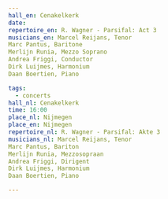 ```yaml
---
hall_en: Cenakelkerk
date:
repertoire_en: R. Wagner - Parsifal: Act 3
musicians_en: Marcel Reijans, Tenor
Marc Pantus, Baritone
Merlijn Runia, Mezzo Soprano
Andrea Friggi, Conductor
Dirk Luijmes, Harmonium
Daan Boertien, Piano

tags:
  - concerts
hall_nl: Cenakelkerk
time: 16:00
place_nl: Nijmegen
place_en: Nijmegen
repertoire_nl: R. Wagner - Parsifal: Akte 3
musicians_nl: Marcel Reijans, Tenor
Marc Pantus, Bariton
Merlijn Runia, Mezzosopraan
Andrea Friggi, Dirigent
Dirk Luijmes, Harmonium
Daan Boertien, Piano

---
```


